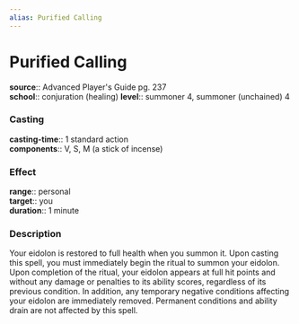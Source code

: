 ```yaml
---
alias: Purified Calling
---
```


# Purified Calling 

**source**:: Advanced Player's Guide pg. 237  
**school**:: conjuration (healing)
**level**:: summoner 4, summoner (unchained) 4

### Casting 

**casting-time**:: 1 standard action  
**components**:: V, S, M (a stick of incense)

### Effect 

**range**:: personal  
**target**:: you  
**duration**:: 1 minute

### Description 

Your eidolon is restored to full health when you summon it. Upon casting this spell, you must immediately begin the ritual to summon your eidolon. Upon completion of the ritual, your eidolon appears at full hit points and without any damage or penalties to its ability scores, regardless of its previous condition. In addition, any temporary negative conditions affecting your eidolon are immediately removed. Permanent conditions and ability drain are not affected by this spell.
